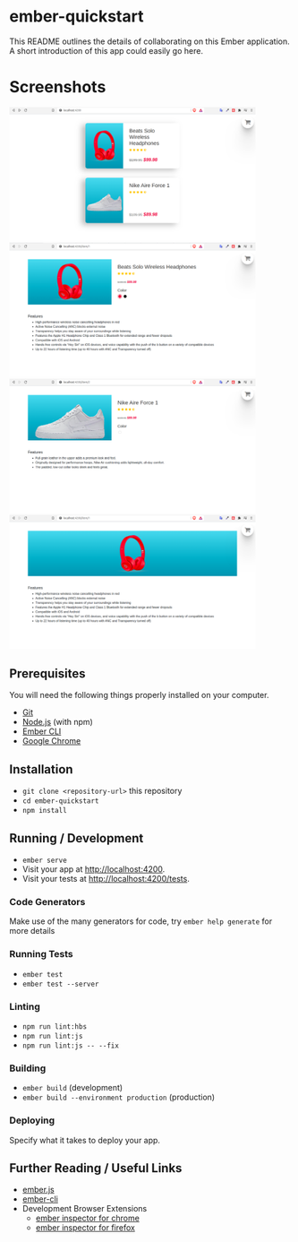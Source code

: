 # ember-quickstart

This README outlines the details of collaborating on this Ember application.
A short introduction of this app could easily go here.

# Screenshots
<img src="https://raw.githubusercontent.com/hasankarli/ember-quickstart/master/screenshots/index.png" width="440"></img>
<img src="https://raw.githubusercontent.com/hasankarli/ember-quickstart/master/screenshots/detail-1.png" width="440"></img>
<img src="https://raw.githubusercontent.com/hasankarli/ember-quickstart/master/screenshots/detail-3.png" width="440"></img>
<img src="https://raw.githubusercontent.com/hasankarli/ember-quickstart/master/screenshots/detail-2.png" width="440"></img>


## Prerequisites

You will need the following things properly installed on your computer.

* [Git](https://git-scm.com/)
* [Node.js](https://nodejs.org/) (with npm)
* [Ember CLI](https://ember-cli.com/)
* [Google Chrome](https://google.com/chrome/)

## Installation

* `git clone <repository-url>` this repository
* `cd ember-quickstart`
* `npm install`

## Running / Development

* `ember serve`
* Visit your app at [http://localhost:4200](http://localhost:4200).
* Visit your tests at [http://localhost:4200/tests](http://localhost:4200/tests).

### Code Generators

Make use of the many generators for code, try `ember help generate` for more details

### Running Tests

* `ember test`
* `ember test --server`

### Linting

* `npm run lint:hbs`
* `npm run lint:js`
* `npm run lint:js -- --fix`

### Building

* `ember build` (development)
* `ember build --environment production` (production)

### Deploying

Specify what it takes to deploy your app.

## Further Reading / Useful Links

* [ember.js](https://emberjs.com/)
* [ember-cli](https://ember-cli.com/)
* Development Browser Extensions
  * [ember inspector for chrome](https://chrome.google.com/webstore/detail/ember-inspector/bmdblncegkenkacieihfhpjfppoconhi)
  * [ember inspector for firefox](https://addons.mozilla.org/en-US/firefox/addon/ember-inspector/)
